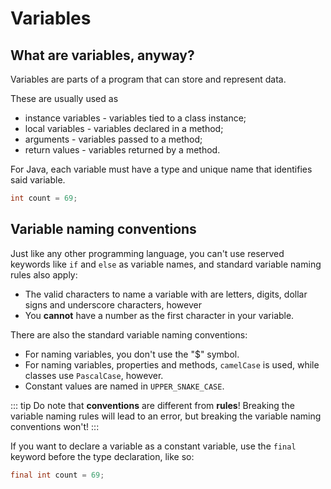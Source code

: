 # Variables

## What are variables, anyway? 

Variables are parts of a program that can store and represent data.

These are usually used as
- instance variables - variables tied to a class instance;
- local variables - variables declared in a method;
- arguments - variables passed to a method;
- return values - variables returned by a method.

For Java, each variable must have a type and unique name that identifies said variable.

```java
int count = 69;
```

## Variable naming conventions

Just like any other programming language, you can't use reserved keywords like `if` and `else` as variable names, and standard variable naming rules also apply:
- The valid characters to name a variable with are letters, digits, dollar signs and underscore characters, however
- You **cannot** have a number as the first character in your variable.

There are also the standard variable naming conventions:
- For naming variables, you don't use the "$" symbol.
- For naming variables, properties and methods, `camelCase` is used, while classes use `PascalCase`, however.
- Constant values are named in `UPPER_SNAKE_CASE`.

::: tip
Do note that **conventions** are different from **rules**! Breaking the variable naming rules will lead to an error, but breaking the variable naming conventions won't!
:::

If you want to declare a variable as a constant variable, use the `final` keyword before the type declaration, like so:
```java
final int count = 69;
```